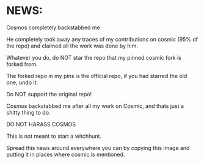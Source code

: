 # NEWS:
Cosmos completely backstabbed me

He completely took away any traces of my contributions on cosmic (95% of the repo) and claimed all the work was done by him.

Whatever you do, do NOT star the repo that my pinned cosmic fork is forked from. 

The forked repo in my pins is the official repo, if you had starred the old one, undo it.

Do NOT support the original repo!

Cosmos backstabbed me after all my work on Cosmic, and thats just a shitty thing to do.

DO NOT HARASS COSMOS

This is not meant to start a witchhunt.

Spread this news around everywhere you can by copying this image and putting it in places where cosmic is mentioned.

